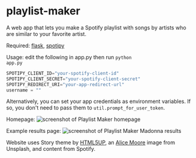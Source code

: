# playlist-maker
A web app that lets you make a Spotify playlist with songs by artists who are similar to your favorite artist.

Required: <a href="http://flask.pocoo.org/">flask</a>, <a href="https://spotipy.readthedocs.io/en/latest/">spotipy</a>

Usage: edit the following in app.py then run <code>python app.py</code>
```python
SPOTIPY_CLIENT_ID="your-spotify-client-id"
SPOTIPY_CLIENT_SECRET="your-spotify-client-secret"
SPOTIPY_REDIRECT_URI="your-app-redirect-url"
username = ""
```
Alternatively, you can set your app credentials as environment variables. If so, you don't need to pass them to <code>util.prompt_for_user_token</code>.

Homepage:
<img src="https://github.com/codesue/playlist-maker/blob/master/screenshots/playlist_maker_index.png" alt="screenshot of Playlist Maker homepage" />

Example results page:
<img src="https://github.com/codesue/playlist-maker/blob/master/screenshots/playlist_maker_madonna.png" alt="screenshot of Playlist Maker Madonna results" />

Website uses Story theme by <a href="https://html5up.net/">HTML5UP</a>, an <a href="https://unsplash.com/@alicemoore?photo=E--AUpYXbjM">Alice Moore</a> image from Unsplash, and content from Spotify. 
